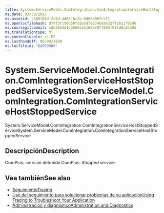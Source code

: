 ```yaml
---
title: System.ServiceModel.ComIntegration.ComIntegrationServiceHostStoppedService
ms.date: 03/30/2017
ms.assetid: c388f68d-2c6d-4d68-bc2b-0d63b99fccf1
ms.openlocfilehash: 879f5fc50d50fd8a5dfe274b6a632ff2811f96d6
ms.sourcegitcommit: cdb295dd1db589ce5169ac9ff096f01fd0c2da9d
ms.translationtype: MT
ms.contentlocale: es-ES
ms.lasthandoff: 06/09/2020
ms.locfileid: "84599508"
---
```

# <a name="systemservicemodelcomintegrationcomintegrationservicehoststoppedservice"></a><span data-ttu-id="1666e-102">System.ServiceModel.ComIntegration.ComIntegrationServiceHostStoppedService</span><span class="sxs-lookup"><span data-stu-id="1666e-102">System.ServiceModel.ComIntegration.ComIntegrationServiceHostStoppedService</span></span>
<span data-ttu-id="1666e-103">System.ServiceModel.ComIntegration.ComIntegrationServiceHostStoppedService</span><span class="sxs-lookup"><span data-stu-id="1666e-103">System.ServiceModel.ComIntegration.ComIntegrationServiceHostStoppedService</span></span>  
  
## <a name="description"></a><span data-ttu-id="1666e-104">Descripción</span><span class="sxs-lookup"><span data-stu-id="1666e-104">Description</span></span>  
 <span data-ttu-id="1666e-105">ComPlus: servicio detenido.</span><span class="sxs-lookup"><span data-stu-id="1666e-105">ComPlus: Stopped service.</span></span>  
  
## <a name="see-also"></a><span data-ttu-id="1666e-106">Vea también</span><span class="sxs-lookup"><span data-stu-id="1666e-106">See also</span></span>

- [<span data-ttu-id="1666e-107">Seguimiento</span><span class="sxs-lookup"><span data-stu-id="1666e-107">Tracing</span></span>](index.md)
- [<span data-ttu-id="1666e-108">Uso del seguimiento para solucionar problemas de su aplicación</span><span class="sxs-lookup"><span data-stu-id="1666e-108">Using Tracing to Troubleshoot Your Application</span></span>](using-tracing-to-troubleshoot-your-application.md)
- [<span data-ttu-id="1666e-109">Administración y diagnóstico</span><span class="sxs-lookup"><span data-stu-id="1666e-109">Administration and Diagnostics</span></span>](../index.md)
